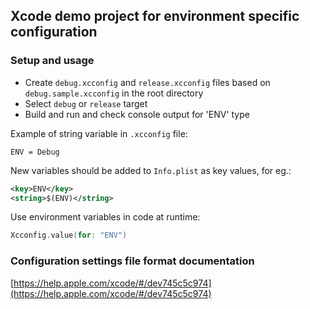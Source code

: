 ## Xcode demo project for environment specific configuration

### Setup and usage

- Create `debug.xcconfig` and `release.xcconfig` files based on `debug.sample.xcconfig` in the root directory 
- Select `debug` or `release` target 
- Build and run and check console output for 'ENV' type 

Example of string variable in `.xcconfig` file:
```
ENV = Debug
```

New variables should be added to `Info.plist` as key values, for eg.:
```xml
<key>ENV</key>
<string>$(ENV)</string>
```

Use environment variables in code at runtime:
```swift
Xcconfig.value(for: "ENV")
```

### Configuration settings file format documentation
[https://help.apple.com/xcode/#/dev745c5c974](https://help.apple.com/xcode/#/dev745c5c974)